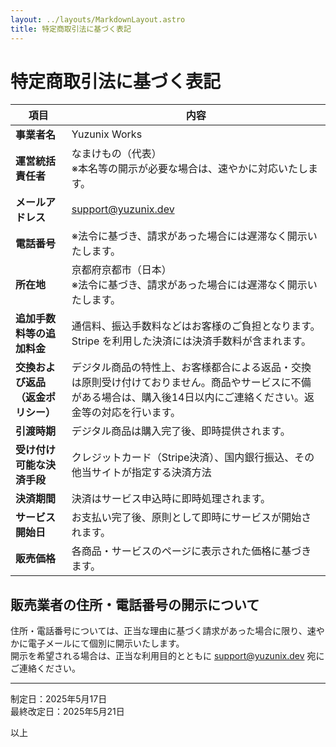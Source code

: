 ```yaml
---
layout: ../layouts/MarkdownLayout.astro
title: 特定商取引法に基づく表記
---
```


# 特定商取引法に基づく表記

| 項目 | 内容 |
|------|------|
| **事業者名** | Yuzunix Works |
| **運営統括責任者** | なまけもの（代表）<br />※本名等の開示が必要な場合は、速やかに対応いたします。 |
| **メールアドレス** | [support@yuzunix.dev](mailto:support@yuzunix.dev) |
| **電話番号** | ※法令に基づき、請求があった場合には遅滞なく開示いたします。 |
| **所在地** | 京都府京都市（日本）<br />※法令に基づき、請求があった場合には遅滞なく開示いたします。 |
| **追加手数料等の追加料金** | 通信料、振込手数料などはお客様のご負担となります。Stripe を利用した決済には決済手数料が含まれます。 |
| **交換および返品（返金ポリシー）** | デジタル商品の特性上、お客様都合による返品・交換は原則受け付けておりません。商品やサービスに不備がある場合は、購入後14日以内にご連絡ください。返金等の対応を行います。 |
| **引渡時期** | デジタル商品は購入完了後、即時提供されます。 |
| **受け付け可能な決済手段** | クレジットカード（Stripe決済）、国内銀行振込、その他当サイトが指定する決済方法 |
| **決済期間** | 決済はサービス申込時に即時処理されます。 |
| **サービス開始日** | お支払い完了後、原則として即時にサービスが開始されます。 |
| **販売価格** | 各商品・サービスのページに表示された価格に基づきます。 |

## 販売業者の住所・電話番号の開示について

住所・電話番号については、正当な理由に基づく請求があった場合に限り、速やかに電子メールにて個別に開示いたします。  
開示を希望される場合は、正当な利用目的とともに support@yuzunix.dev 宛にご連絡ください。

---

制定日：2025年5月17日  
最終改定日：2025年5月21日

以上
